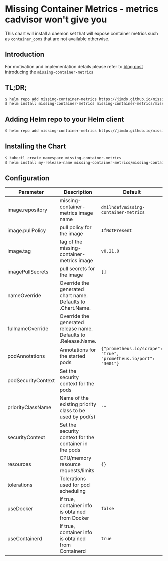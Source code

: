 # Missing Container Metrics - metrics cadvisor won't give you

This chart will install a daemon set that will expose container metrics such as `container_ooms` that are not available otherwise.

## Introduction
For motivation and implementation details please refer to [blog post](https://www.netice9.com/blog/guide-to-oomkill-alerting-in-kubernetes-clusters/) introducing the `missing-container-metrics`

## TL;DR;

```bash
$ helm repo add missing-container-metrics https://jimdo.github.io/missing-container-metrics
$ helm install missing-container-metrics missing-container-metrics/missing-container-metrics
```

## Adding Helm repo to your Helm client
```bash
$ helm repo add missing-container-metrics https://jimdo.github.io/missing-container-metrics
```

## Installing the Chart
```bash
$ kubectl create namespace missing-container-metrics
$ helm install my-release-name missing-container-metrics/missing-container-metrics -n missing-container-metrics
```

## Configuration

| Parameter                                             | Description                                                       | Default                                                           |
|-------------------------------------------------------|-------------------------------------------------------------------|-------------------------------------------------------------------|
| image.repository                                      | missing-container-metrics image name                              | `dmilhdef/missing-container-metrics`                              |
| image.pullPolicy                                      | pull policy for the image                                         | `IfNotPresent`                                                    |
| image.tag                                             | tag of the missing-container-metrics image                        | `v0.21.0`                                                         |
| imagePullSecrets                                      | pull secrets for the image                                        | `[]`                                                              |
| nameOverride                                          | Override the generated chart name. Defaults to .Chart.Name.       |                                                                   |
| fullnameOverride                                      | Override the generated release name. Defaults to .Release.Name.   |                                                                   |
| podAnnotations                                        | Annotations for the started pods                                  | `{"prometheus.io/scrape": "true", "prometheus.io/port": "3001"}`  |
| podSecurityContext                                    | Set the security context for the pods                             |                                                                   |
| priorityClassName                                     | Name of the existing priority class to be used by  pod(s)         | `""`                                                              |
| securityContext                                       | Set the security context for the container in the pods            |                                                                   |
| resources                                             | CPU/memory resource requests/limits                               | `{}`                                                              |
| tolerations                                           | Tolerations used for pod scheduling                               | 
| useDocker                                             | If true, container info is obtained from Docker                   | `false`                                                           |
| useContainerd                                         | If true, container info is obtained from Containerd               | `true`                                                            |
